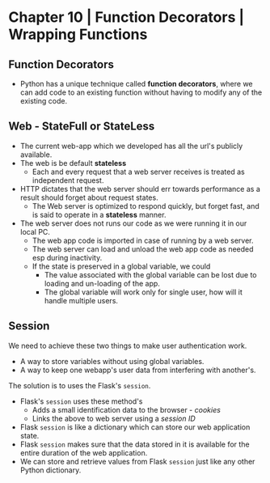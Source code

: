 # Chapter 10 | Function Decorators | Wrapping Functions #

## Function Decorators ##
* Python has a unique technique called **function decorators**, where we can add code to an existing function without having to modify any of the existing code.

## Web - StateFull or StateLess ##
* The current web-app which we developed has all the url's publicly available.
* The web is be default **stateless**
    * Each and every request that a web server receives is treated as independent request.
* HTTP dictates that the web server should err towards performance as a result should forget about request states.
    * The Web server is optimized to respond quickly, but forget fast, and is said to operate in a **stateless** manner.
* The web server does not runs our code as we were running it in our local PC.
    - The web app code is imported in case of running by a web server.
    - The web server can load and unload the web app code as needed esp during inactivity.
    - If the state is preserved in a global variable, we could 
        + The value associated with the global variable can be lost due to loading and un-loading of the app.
        + The global variable will work only for single user, how will it handle multiple users.


## Session ##
We need to achieve these two things to make user authentication work.
* A way to store variables without using global variables.
* A way to keep one webapp's user data from interfering with another's.

The solution is to uses the Flask's `session`.
* Flask's `session` uses these method's
    - Adds a small identification data to the browser - *cookies*
    - Links the above to web server using a *session ID*
* Flask `session` is like a dictionary which can store our web application state.
* Flask `session` makes sure that the data stored in it is available for the entire duration of the web application.
* We can store and retrieve values from Flask `session` just like any other Python dictionary.
